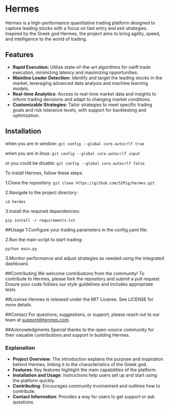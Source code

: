 # Hermes

  Hermes is a high-performance quantitative trading platform designed to capture leading stocks with a focus on fast entry and exit strategies. Inspired by the Greek god Hermes, the project aims to bring agility, speed, and intelligence to the world of trading.

## Features

- **Rapid Execution:** Utilize state-of-the-art algorithms for swift trade execution, minimizing latency and maximizing opportunities.
- **Mainline Leader Detection:** Identify and target the leading stocks in the market, leveraging advanced data analysis and machine learning models.
- **Real-time Analytics:** Access to real-time market data and insights to inform trading decisions and adapt to changing market conditions.
- **Customizable Strategies:** Tailor strategies to meet specific trading goals and risk tolerance levels, with support for backtesting and optimization.

## Installation
when you are in window:
    ```
    git config --global core.autocrlf true
    ```

when you are in linux:
    ```
    git config --global core.autocrlf input
    ```

or you could be disable:
    ```
    git config --global core.autocrlf false
    ```

To install Hermes, follow these steps:

1.Clone the repository:
    ```
   git clone https://github.com/52Pig/hermes.git
    ```

2.Navigate to the project directory:
  ```
  cd hermes
  ```

3.Install the required dependencies:
  ```
  pip install -r requirements.txt
  ```


##Usage
  1.Configure your trading parameters in the config.yaml file.
  
  2.Run the main script to start trading:
  
  ```python main.py```

  3.Monitor performance and adjust strategies as needed using the integrated dashboard.

##Contributing
  We welcome contributions from the community! To contribute to Hermes, please fork the repository and submit a pull request. Ensure your code follows our style guidelines and includes appropriate tests.

##License
  Hermes is released under the MIT License. See LICENSE for more details.

##Contact
  For questions, suggestions, or support, please reach out to our team at support@hermes.com.

##Acknowledgments
  Special thanks to the open-source community for their valuable contributions and support in building Hermes.

### Explanation

- **Project Overview**: The introduction explains the purpose and inspiration behind Hermes, linking it to the characteristics of the Greek god.
- **Features**: Key features highlight the main capabilities of the platform.
- **Installation and Usage**: Instructions help users set up and start using the platform quickly.
- **Contributing**: Encourages community involvement and outlines how to contribute.
- **Contact Information**: Provides a way for users to get support or ask questions.
